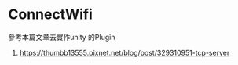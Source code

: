 # ConnectWifi

參考本篇文章去實作unity 的Plugin
1. https://thumbb13555.pixnet.net/blog/post/329310951-tcp-server
